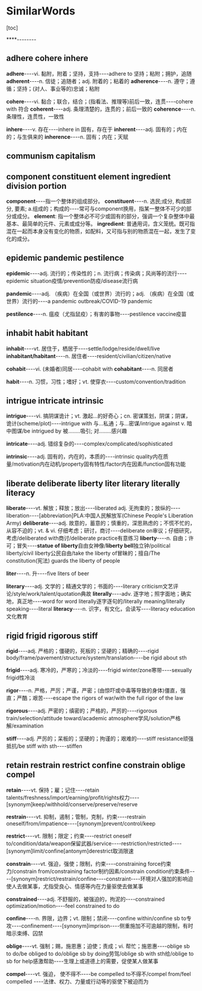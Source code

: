 # SimilarWords

[toc]

****--------


## adhere cohere inhere
**adhere**----vi. 黏附，附着；坚持，支持----adhere to 坚持；粘附；拥护，追随
**adherent**----n. 信徒；追随者；adj. 附着的；粘着的
**adherence**----n. 遵守；遵循；坚持；(对人、事业等的)忠诚；粘附

**cohere**----vi. 黏合；联合，结合；(指看法、推理等)前后一致，连贯----cohere with 符合
**coherent**----adj. 条理清楚的，连贯的；前后一致的
**coherence**----n. 条理性，连贯性，一致性

**inhere**----v. 存在----inhere in 固有，存在于
**inherent**----adj. 固有的；内在的；与生俱来的
**inherence**----n. 固有；内在；天赋


## communism capitalism






## component constituent element ingredient division portion

**component**----指一个整体的组成部分。
**constituent**----n. 选民;成分, 构成部分, 要素; a.组成的；构成的----常可与component换用，指某一整体不可少的部分或成分。
**element**: 指一个整体必不可少或固有的部分，强调一个复杂整体中最基本、最简单的元件、元素或成分等。
**ingredient**: 普通用词，含义笼统。既可指混在一起而本身没有变化的物质，如配料，又可指与别的物质混在一起，发生了变化的成分。





## epidemic pandemic pestilence
**epidemic**----adj. 流行的；传染性的；n. 流行病；传染病；风尚等的流行----epidemic situation疫情/prevention防疫/disease流行病

**pandemic**----adj. （疾病）在全国（或世界）流行的；adj. （疾病）在全国（或世界）流行的----a pandemic outbreak/COVID-19 pandemic

**pestilence**----n. 瘟疫（尤指鼠疫）；有害的事物----pestilence vaccine疫苗


## inhabit habit habitant
**inhabit**----vt. 居住于，栖居于----settle/lodge/reside/dwell/live
**inhabitant/habitant**----n. 居住者----resident/civilian/citizen/native

**cohabit**----vi. (未婚者)同居----cohabit with
**cohabitant**----n. 同居者

**habit**----n. 习惯，习性；嗜好；vt. 使穿衣----custom/convention/tradition


## intrigue intricate intrinsic
**intrigue**----vi. 搞阴谋诡计；vt. 激起…的好奇心；cn. 密谋策划，阴谋；阴谋，诡计(scheme/plot)----intrigue with 与…私通；与…密谋/intrigue against v. 暗中图谋/be intrigued by 被..……吸引; 对..……感兴趣

**intricate**----adj. 错综复杂的----complex/complicated/sophisticated

**intrinsic**----adj. 固有的，内在的，本质的----intrinsic quality内在质量/motivation内在动机/property固有特性/factor内在因素/function固有功能


## liberate deliberate liberty liter literary literally literacy
**liberate**----vt. 解放；释放；放出----liberated adj. 无拘束的；放纵的----liberation----[abbreviation]PLA:中国人民解放军(Chinese People's Liberation Army)
**deliberate**----adj. 故意的，蓄意的；慎重的，深思熟虑的；不慌不忙的，从容不迫的；vt. & vi. 仔细考虑；研讨，商讨----deliberate on审议；仔细研究，考虑/deliberated with商讨/deliberate practice有意练习
**liberty**----n. 自由；许可；冒失----**statue of liberty**自由女神像/**liberty bell**独立钟/political liberty/civil liberty公民自由/take the liberty of冒昧的；擅自/The constitution(宪法) guards the liberty of people

**liter**----n. 升----five liters of beer

**literary**----adj. 文学的；精通文学的；书面的----literary criticism文艺评论/style/work/talent/quotation典故
**literally**----adv. 逐字地；照字面地；确实地，真正地----word for word literally逐字逐句的/literally meaning/literally speaking----literal
**literacy**----n. 识字，有文化，会读写----literacy education文化教育


## rigid frigid rigorous stiff
**rigid**----adj. 严格的；僵硬的，死板的；坚硬的；精确的----rigid body/frame/pavement/structure/system/translation----be rigid about sth

**frigid**----adj. 寒冷的，严寒的；冷淡的----frigid winter/zone寒带----sexually frigid性冷淡

**rigor**----n. 严格，严厉；严谨，严密；(由惊吓或中毒等导致的身体)僵直，强直；严酷；艰苦----escape the rigors of war/with the full rigor of the law

**rigorous**----adj. 严密的；缜密的；严格的，严厉的----rigorous train/selection/attitude toward/academic atmosphere学风/solution严格解/examination

**stiff**----adj. 严厉的；呆板的；坚硬的；拘谨的；艰难的----stiff resistance顽强抵抗/be stiff with sth----stiffen


## retain restrain restrict confine constrain oblige compel
**retain**----vt. 保持；雇；记住----retain talents/freshness/import/earning/profit/rights权力----[synonym]keep/withhold/conserve/preserve/reserve

**restrain**----vt. 抑制，遏制；管制，克制，约束----restrain oneself/from/impatience----[synonym]prevent/control/keep

**restrict**----vt. 限制；限定；约束----restrict oneself to/condition/data/weapon保留武器/service----restriction/restricted----[synonym]limit/confine[antonym]derestrict取消限速

**constrain**----vt. 强迫，强使；限制，约束----constraining force约束力/constrain from/constraining factor制约因素/constrain condition约束条件----[synonym]restrict/restrain/confine----constraint----环境对人强加的影响迫使人去做某事，尤指受良心、情感等内在力量驱使去做某事

**constrained**----adj. 不舒服的，被强迫的，拘泥的----constrained optimization/motion----feel constrained to do

**confine**----n. 界限，边界；vt. 限制；禁闭----confine within/confine sb to专攻----confinement----[synonym]imprison----侧重施加不可逾越的限制，有时暗示束缚、囚禁

**oblige**----vt. 强制；赐，施恩惠；迫使；责成；vi. 帮忙；施恩惠----oblige sb to do/be obliged to do/oblige sb by doing劳驾/oblige sb with sth给/oblige to sb for help感激帮助----生理上或道德上的需要，促使某人做某事

**compel**----vt. 强迫， 使不得不----be compelled to不得不/compel from/feel compelled ----法律、权力、力量或行动等的驱使下被迫而为


